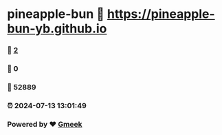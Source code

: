 # pineapple-bun :link: https://pineapple-bun-yb.github.io 
### :page_facing_up: [2](https://pineapple-bun-yb.github.io/tag.html) 
### :speech_balloon: 0 
### :hibiscus: 52889 
### :alarm_clock: 2024-07-13 13:01:49 
### Powered by :heart: [Gmeek](https://github.com/Meekdai/Gmeek)

